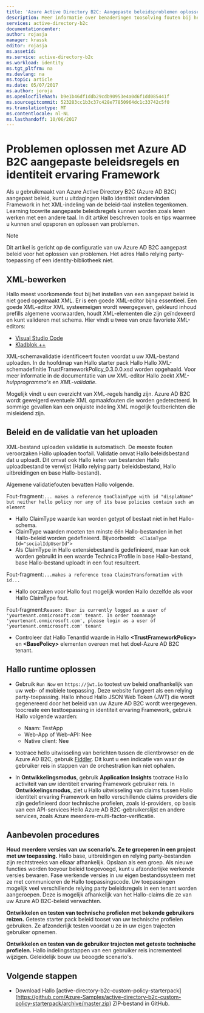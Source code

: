 ```yaml
---
title: 'Azure Active Directory B2C: Aangepaste beleidsproblemen oplossen | Microsoft Docs'
description: Meer informatie over benaderingen toosolving fouten bij het werken met aangepaste beleidsregels in Azure Active Directory.
services: active-directory-b2c
documentationcenter: 
author: rojasja
manager: krassk
editor: rojasja
ms.assetid: 
ms.service: active-directory-b2c
ms.workload: identity
ms.tgt_pltfrm: na
ms.devlang: na
ms.topic: article
ms.date: 05/07/2017
ms.author: joroja
ms.openlocfilehash: b9e1b46df1ddb29cdb90953e4a0d6f1dd085441f
ms.sourcegitcommit: 523283cc1b3c37c428e77850964dc1c33742c5f0
ms.translationtype: MT
ms.contentlocale: nl-NL
ms.lasthandoff: 10/06/2017
---
```

# <a name="troubleshoot-azure-ad-b2c-custom-policies-and-identity-experience-framework"></a>Problemen oplossen met Azure AD B2C aangepaste beleidsregels en identiteit ervaring Framework

Als u gebruikmaakt van Azure Active Directory B2C (Azure AD B2C) aangepast beleid, kunt u uitdagingen Hallo identiteit ondervinden Framework in het XML-indeling van de beleid-taal instellen tegenkomen.  Learning toowrite aangepaste beleidsregels kunnen worden zoals leren werken met een andere taal. In dit artikel beschreven tools en tips waarmee u kunnen snel opsporen en oplossen van problemen. 

> [!NOTE]
> Dit artikel is gericht op de configuratie van uw Azure AD B2C aangepast beleid voor het oplossen van problemen. Het adres Hallo relying party-toepassing of een identity-bibliotheek niet.

## <a name="xml-editing"></a>XML-bewerken

Hallo meest voorkomende fout bij het instellen van een aangepast beleid is niet goed opgemaakt XML. Er is een goede XML-editor bijna essentieel. Een goede XML-editor XML systeemeigen wordt weergegeven, gekleurd inhoud prefills algemene voorwaarden, houdt XML-elementen die zijn geïndexeerd en kunt valideren met schema. Hier vindt u twee van onze favoriete XML-editors:

* [Visual Studio Code](https://code.visualstudio.com/)
* [Kladblok ++](https://notepad-plus-plus.org/)

XML-schemavalidatie identificeert fouten voordat u uw XML-bestand uploaden. In de hoofdmap van Hallo starter pack Hallo Hallo XML-schemadefinitie TrustFrameworkPolicy_0.3.0.0.xsd worden opgehaald. Voor meer informatie in de documentatie van uw XML-editor Hallo zoekt *XML-hulpprogramma's* en *XML-validatie*.

Mogelijk vindt u een overzicht van XML-regels handig zijn. Azure AD B2C wordt geweigerd eventuele XML opmaakfouten die worden gedetecteerd. In sommige gevallen kan een onjuiste indeling XML mogelijk foutberichten die misleidend zijn.

## <a name="upload-policies-and-policy-validation"></a>Beleid en de validatie van het uploaden

 XML-bestand uploaden validatie is automatisch. De meeste fouten veroorzaken Hallo uploaden toofail. Validatie omvat Hallo beleidsbestand dat u uploadt. Dit omvat ook Hallo keten van bestanden Hallo uploadbestand te verwijst (Hallo relying party beleidsbestand, Hallo uitbreidingen en base Hallo-bestand). 
 
 Algemene validatiefouten bevatten Hallo volgende.

Fout-fragment:`... makes a reference tooClaimType with id "displaName" but neither hello policy nor any of its base policies contain such an element`
* Hallo ClaimType waarde kan worden getypt of bestaat niet in het Hallo-schema.
* ClaimType waarden moeten ten minste één Hallo-bestanden in het Hallo-beleid worden gedefinieerd. 
    Bijvoorbeeld: ` <ClaimType Id="socialIdpUserId">`
* Als ClaimType in Hallo extensiebestand is gedefinieerd, maar kan ook worden gebruikt in een waarde TechnicalProfile in base Hallo-bestand, base Hallo-bestand uploadt in een fout resulteert.

Fout-fragment:`...makes a reference tooa ClaimsTransformation with id...`
* Hallo oorzaken voor Hallo fout mogelijk worden Hallo dezelfde als voor Hallo ClaimType fout.

Fout-fragment:`Reason: User is currently logged as a user of 'yourtenant.onmicrosoft.com' tenant. In order toomanage 'yourtenant.onmicrosoft.com', please login as a user of 'yourtenant.onmicrosoft.com' tenant`
* Controleer dat Hallo TenantId waarde in Hallo  **\<TrustFrameworkPolicy\>**  en  **\<BasePolicy\>**  elementen overeen met het doel-Azure AD B2C tenant.  

## <a name="troubleshoot-hello-runtime"></a>Hallo runtime oplossen

* Gebruik `Run Now` en `https://jwt.io` tootest uw beleid onafhankelijk van uw web- of mobiele toepassing. Deze website fungeert als een relying party-toepassing. Hallo inhoud Hallo JSON Web Token (JWT) die wordt gegenereerd door het beleid van uw Azure AD B2C wordt weergegeven. toocreate een testtoepassing in identiteit ervaring Framework, gebruik Hallo volgende waarden:
    * Naam: TestApp
    * Web-App of Web-API: Nee
    * Native client: Nee

* tootrace hello uitwisseling van berichten tussen de clientbrowser en de Azure AD B2C, gebruik [Fiddler](http://www.telerik.com/fiddler). Dit kunt u een indicatie van waar de gebruiker reis in stappen van de orchestration kan niet ophalen.

* In **Ontwikkelingsmodus**, gebruik **Application Insights** tootrace Hallo activiteit van uw identiteit ervaring Framework gebruiker reis. In **Ontwikkelingsmodus**, ziet u Hallo uitwisseling van claims tussen Hallo identiteit ervaring Framework en hello verschillende claims providers die zijn gedefinieerd door technische profielen, zoals id-providers, op basis van een API-services Hello Azure AD B2C-gebruikerslijst en andere services, zoals Azure meerdere-multi-factor-verificatie.  

## <a name="recommended-practices"></a>Aanbevolen procedures

**Houd meerdere versies van uw scenario's. Ze te groeperen in een project met uw toepassing.** Hallo base, uitbreidingen en relying party-bestanden zijn rechtstreeks van elkaar afhankelijk. Opslaan als een groep. Als nieuwe functies worden tooyour beleid toegevoegd, kunt u afzonderlijke werkende versies bewaren. Fase werkende versies in uw eigen bestandssysteem met ze met communiceren de Hallo toepassingscode.  Uw toepassingen mogelijk veel verschillende relying party beleidsregels in een tenant worden aangeroepen. Deze is mogelijk afhankelijk van het Hallo-claims die ze van uw Azure AD B2C-beleid verwachten.

**Ontwikkelen en testen van technische profielen met bekende gebruikers reizen.** Geteste starter pack beleid tooset van uw technische profielen gebruiken. Ze afzonderlijk testen voordat u ze in uw eigen trajecten gebruiker opnemen.

**Ontwikkelen en testen van de gebruiker trajecten met geteste technische profielen.** Hallo indelingsstappen van een gebruiker reis incrementeel wijzigen. Geleidelijk bouw uw beoogde scenario's.

## <a name="next-steps"></a>Volgende stappen

* Download Hallo [active-directory-b2c-custom-policy-starterpack] (https://github.com/Azure-Samples/active-directory-b2c-custom-policy-starterpack/archive/master.zip) ZIP-bestand in GitHub.
